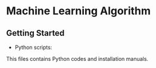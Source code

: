 # Machine Learning Algorithm

## Getting Started 

* Python scripts:

This files contains Python codes and installation manuals.


